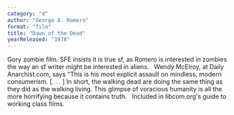```yaml
---
category: "d"
author: "George A. Romero"
format: "film"
title: "Dawn of the Dead"
yearReleased: "1978"
---
```

Gory zombie film.						SFE insists it is true sf, as Romero is interested in 			zombies the way an sf writer might be interested in aliens.
 
Wendy McElroy, at						Daily Anarchist.com, says "This is his most explicit assault on 			mindless, modern consumerism. [. . . ] In short, the walking dead 			are doing the same thing as they did as the walking living. This 			glimpse of voracious humanity is all the more horrifying because it 			contains truth.
 
Included in libcom.org's						guide to working class films.